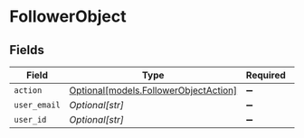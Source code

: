 # FollowerObject


## Fields

| Field                                                                      | Type                                                                       | Required                                                                   | Description                                                                |
| -------------------------------------------------------------------------- | -------------------------------------------------------------------------- | -------------------------------------------------------------------------- | -------------------------------------------------------------------------- |
| `action`                                                                   | [Optional[models.FollowerObjectAction]](../models/followerobjectaction.md) | :heavy_minus_sign:                                                         | N/A                                                                        |
| `user_email`                                                               | *Optional[str]*                                                            | :heavy_minus_sign:                                                         | N/A                                                                        |
| `user_id`                                                                  | *Optional[str]*                                                            | :heavy_minus_sign:                                                         | N/A                                                                        |